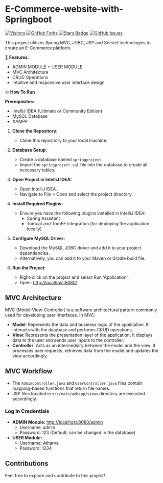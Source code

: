 # E-Commerce-website-with-Springboot


<a href="https://github.com/AtharvaKulkarniIT/E-Commerce-website-with-Springboot"><img src="https://visitor-badge.laobi.icu/badge?page_id=AtharvaKulkarniIT.E-Commerce-website-with-Springboot" alt="Visitors"/></a>
[![GitHub Forks](https://img.shields.io/github/forks/AtharvaKulkarniIT/E-Commerce-website-with-Springboot.svg?style=social&label=Fork&maxAge=2592000)](https://www.github.com/AtharvaKulkarniIT/E-Commerce-website-with-Springboot/fork)
<a href="https://github.com/AtharvaKulkarniIT/E-Commerce-website-with-Springboot/stargazers"><img src="https://img.shields.io/github/stars/AtharvaKulkarniIT/E-Commerce-website-with-Springboot" alt="Stars Badge"/></a>
[![GitHub Issues](https://img.shields.io/github/issues/AtharvaKulkarniIT/E-Commerce-website-with-Springboot.svg?style=flat&label=Issues&maxAge=2592000)](https://www.github.com/AtharvaKulkarniIT/E-Commerce-website-with-Springboot/issues)

This project utilizes Spring MVC, JDBC, JSP and Servlet technologies to create an E-Commerce platform

📝 **Features:**
- ADMIN MODULE + USER MODULE
- MVC Architecture
- CRUD Operations
- Intuitive and responsive user interface design 


⚙️  **How To Run**

**Prerequisites:**
- IntelliJ IDEA (Ultimate or Community Edition)
- MySQL Database
- XAMPP

1. **Clone the Repository:**
   - Clone this repository to your local machine.

2. **Database Setup:**
   - Create a database named `springproject`.
   - Import the `springproject.sql` file into the database to create all necessary tables.

3. **Open Project in IntelliJ IDEA:**
   - Open IntelliJ IDEA.
   - Navigate to File > Open and select the project directory.

4. **Install Required Plugins:**
   - Ensure you have the following plugins installed in IntelliJ IDEA:
     - Spring Assistant
     - Tomcat and TomEE Integration (for deploying the application locally)

5. **Configure MySQL Driver:**
   - Download the MySQL JDBC driver and add it to your project dependencies.
   - Alternatively, you can add it to your Maven or Gradle build file.

6. **Run the Project:**
   - Right-click on the project and select Run 'Application'.
   - Open: [http://localhost:8080/](http://localhost:8080/)

## MVC Architecture

MVC (Model-View-Controller) is a software architectural pattern commonly used for developing user interfaces. In MVC:
- **Model**: Represents the data and business logic of the application. It interacts with the database and performs CRUD operations.
- **View**: Represents the presentation layer of the application. It displays data to the user and sends user inputs to the controller.
- **Controller**: Acts as an intermediary between the model and the view. It processes user requests, retrieves data from the model and updates the view accordingly.


## MVC Workflow
- The `AdminController.java` and `UserController.java` files contain mapping-based functions that return file names.
- JSP files located in `src/main/webapp/views` directory are executed accordingly.

### Log In Credentials
- **ADMIN Module:** [http://localhost:8080/admin](http://localhost:8080/admin)
  - Username: admin
  - Password: 123 (Default; can be changed in the database)
- **USER Module:**
  - Username: Atharva
  - Password: 1234

## Contributions 

Feel free to explore and contribute to this project!
